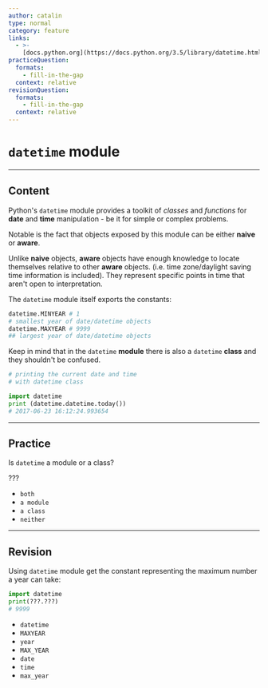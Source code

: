 ```yaml
---
author: catalin
type: normal
category: feature
links:
  - >-
    [docs.python.org](https://docs.python.org/3.5/library/datetime.html){website}
practiceQuestion:
  formats:
    - fill-in-the-gap
  context: relative
revisionQuestion:
  formats:
    - fill-in-the-gap
  context: relative
---
```


# `datetime` module


---

## Content

Python's `datetime` module provides a toolkit of *classes* and *functions* for **date** and **time** manipulation - be it for simple or complex problems.

Notable is the fact that objects exposed by this module can be either **naive** or **aware**.

Unlike **naive** objects, **aware** objects have enough knowledge to locate themselves relative to other **aware** objects. (i.e. time zone/daylight saving time information is included).
They represent specific points in time that aren't open to interpretation.

The `datetime` module itself exports the constants:

```python
datetime.MINYEAR # 1
# smallest year of date/datetime objects
datetime.MAXYEAR # 9999
## largest year of date/datetime objects
```

Keep in mind that in the `datetime` **module** there is also a `datetime` **class** and they shouldn't be confused.

```python
# printing the current date and time
# with datetime class

import datetime
print (datetime.datetime.today())
# 2017-06-23 16:12:24.993654
```


---

## Practice

Is `datetime` a module or a class?

???

- `both`
- `a module`
- `a class`
- `neither`


---

## Revision

Using `datetime` module get the constant representing the maximum number a year can take:

```python
import datetime
print(???.???)
# 9999
```

- `datetime`
- `MAXYEAR`
- `year`
- `MAX_YEAR`
- `date`
- `time`
- `max_year`
 
